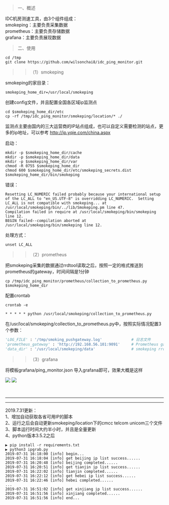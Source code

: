 > 一、概述

IDC机房测速工具，由3个组件组成：  
smokeping：主要负责采集数据  
prometheus：主要负责存储数据  
grafana：主要负责展现数据  

> 二、使用

```
cd /tmp
git clone https://github.com/wilsonchai8/idc_ping_monitor.git
```

>> （1）smokeping

smokeping的家目录：

```
smokeping_home_dir=/usr/local/smokeping
```

创建config文件，并且配置全国各区域ip监测点

```
cd $smokeping_home_dir/etc
cp -rf /tmp/idc_ping_monitor/smokeping/location/* ./
```
监测点主要由国内的三大运营商的IP站点组成，也可以自定义需要检测的站点，更多的ip地址，可以参考 <http://ip.yqie.com/china.aspx> 

启动：

```
mkdir -p $smokeping_home_dir/cache
mkdir -p $smokeping_home_dir/data
mkdir -p $smokeping_home_dir/var
chmod -R 0755 $smokeping_home_dir
chmod 600 $smokeping_home_dir/etc/smokeping_secrets.dist
$smokeping_home_dir/bin/smokeping
```

错误：

```
Resetting LC_NUMERIC failed probably because your international setup of the LC_ALL to "en_US.UTF-8" is overridding LC_NUMERIC.  Setting LC_ALL is not compatible with smokeping... at /usr/local/smokeping/bin/../lib/Smokeping.pm line 47.
Compilation failed in require at /usr/local/smokeping/bin/smokeping line 12.
BEGIN failed--compilation aborted at /usr/local/smokeping/bin/smokeping line 12.
```
处理方式：
```
unset LC_ALL
```

>> （2）prometheus

把smokeping采集的数据通过rrdtool读取之后，按照一定的格式推送到prometheus的gateway，时间间隔是1分钟

```
cp /tmp/idc_ping_monitor/prometheus/collection_to_prometheus.py $smokeping_home_dir
```

配置crontab

```
crontab -e 

* * * * * python /usr/local/smokeping/collection_to_prometheus.py
```

在/usr/local/smokeping/collection_to_prometheus.py中，按照实际情况配置3个参数：  

```python
'LOG_FILE' : '/tmp/smoking_pushgateway.log'             # 日志文件  
'prometheus_gateway' : 'http://192.168.56.101:9091'     # Prometheus gateway地址  
'data_dir' : '/usr/local/smokeping/data'                # smokeping rrd文件的存放地址  
```


>> （3）grafana

将模板grafana/ping_monitor.json 导入grafana即可，效果大概是这样

![](img/grafana_01.png)
![](img/grafana_02.png)

<br>



***
***

2019.7.31更新：  
1、增加自动获取各省可用IP的脚本  
2、运行之后会自动更新smokeping/location下的cmcc telcom unicom三个文件  
3、脚本运行时间大约半小时，并且是全量更新  
4、python版本3.5.2之后  

```
▶ pip install -r requirements.txt
▶ python3 ipgrab.py
2019-07-31 16:18:00 [info] begin...
2019-07-31 16:18:04 [info] get beijing ip list success......
2019-07-31 16:20:48 [info] beijing completed......
2019-07-31 16:20:51 [info] get tianjin ip list success......
2019-07-31 16:22:02 [info] tianjin completed......
2019-07-31 16:22:12 [info] get hebei ip list success......
2019-07-31 16:22:46 [info] hebei completed......
...
2019-07-31 16:51:02 [info] get xinjiang ip list success......
2019-07-31 16:51:56 [info] xinjiang completed......
2019-07-31 16:51:56 [info] end...
```
